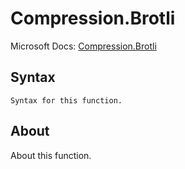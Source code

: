 ---
---

# Compression.Brotli

Microsoft Docs: [Compression.Brotli](https://docs.microsoft.com/en-us/powerquery-m/compression-brotli)

## Syntax

```powerquery-m
Syntax for this function.
```

## About

About this function.

